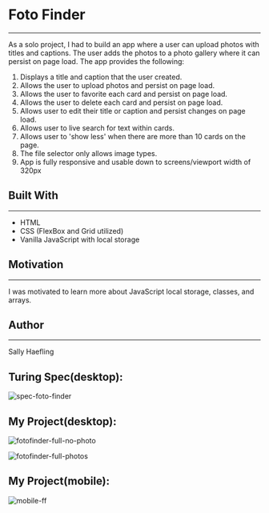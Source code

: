 # Foto Finder
---
As a solo project, I had to build an app where a user can upload photos with titles and captions. The user adds the photos to a 
photo gallery where it can persist on page load. 
The app provides the following:
1. Displays a title and caption that the user created.
2. Allows the user to upload photos and persist on page load.
3. Allows the user to favorite each card and persist on page load.
4. Allows the user to delete each card and persist on page load.
5. Allows user to edit their title or caption and persist changes on page load.
6. Allows user to live search for text within cards.
7. Allows user to 'show less' when there are more than 10 cards on the page.
8. The file selector only allows image types.
9. App is fully responsive and usable down to screens/viewport width of 320px

## Built With
---
* HTML
* CSS (FlexBox and Grid utilized)
* Vanilla JavaScript with local storage


## Motivation
---
I was motivated to learn more about JavaScript local storage, classes, and arrays. 

## Author
---
Sally Haefling

Turing Spec(desktop):
---

![spec-foto-finder](https://user-images.githubusercontent.com/40863560/50869944-56352100-1373-11e9-8798-cc4105bee22c.jpg)

My Project(desktop):
---
![fotofinder-full-no-photo](https://user-images.githubusercontent.com/40863560/50869804-ce4f1700-1372-11e9-9577-228b5619de17.png)

![fotofinder-full-photos](https://user-images.githubusercontent.com/40863560/50869825-e6269b00-1372-11e9-904d-e6cd6a28a1ce.png)

My Project(mobile):
---
![mobile-ff](https://user-images.githubusercontent.com/40863560/50875284-f0ea2b80-1384-11e9-8271-ea0c26b332e4.png)



